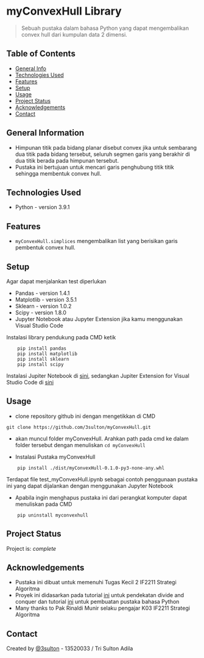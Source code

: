 # myConvexHull Library
> Sebuah pustaka dalam bahasa Python yang dapat mengembalikan convex hull dari kumpulan data 2 dimensi.

## Table of Contents
* [General Info](#general-information)
* [Technologies Used](#technologies-used)
* [Features](#features)
* [Setup](#setup)
* [Usage](#usage)
* [Project Status](#project-status)
* [Acknowledgements](#acknowledgements)
* [Contact](#contact)
<!-- * [License](#license) -->


## General Information
- Himpunan titik pada bidang planar disebut convex jika untuk sembarang dua titik pada bidang tersebut, seluruh segmen garis yang berakhir di dua titik berada pada himpunan tersebut.
- Pustaka ini bertujuan untuk mencari garis penghubung titik titik sehingga membentuk convex hull.


## Technologies Used
- Python - version 3.9.1


## Features

- `myConvexHull.simplices` mengembalikan list yang berisikan garis pembentuk convex hull.


## Setup
Agar dapat menjalankan test diperlukan
- Pandas - version 1.4.1
- Matplotlib - version 3.5.1
- Sklearn - version 1.0.2
- Scipy - version 1.8.0
- Jupyter Notebook atau Jupyter Extension jika kamu menggunakan Visual Studio Code

Instalasi library pendukung pada CMD ketik

```
    pip install pandas
    pip install matplotlib
    pip install sklearn
    pip install scipy
```

Instalasi Jupiter Notebook di [sini](https://jupyter.org/install), sedangkan Jupiter Extension for Visual Studio Code di [sini](https://marketplace.visualstudio.com/items?itemName=ms-toolsai.jupyter)



## Usage
- clone repository github ini dengan mengetikkan di CMD

```
git clone https://github.com/3sulton/myConvexHull.git
```
- akan muncul folder myConvexHull. Arahkan path pada cmd ke dalam folder tersebut dengan menuliskan `cd myConvexHull`

- Instalasi Pustaka myConvexHull
```
    pip install ./dist/myConvexHull-0.1.0-py3-none-any.whl
```

Terdapat file test_myConvexHull.ipynb sebagai contoh penggunaan pustaka ini yang dapat dijalankan dengan menggunakan Jupyter Notebook

- Apabila ingin menghapus pustaka ini dari perangkat komputer dapat menuliskan pada CMD
```
    pip uninstall myconvexhull
```

## Project Status
Project is: _complete_


## Acknowledgements
- Pustaka ini dibuat untuk memenuhi Tugas Kecil 2 IF2211 Strategi Algoritma
- Proyek ini didasarkan pada tutorial [ini](https://codecrucks.com/convex-hull-using-divide-and-conquer/) untuk pendekatan divide and conquer dan tutorial [ini](https://medium.com/analytics-vidhya/how-to-create-a-python-library-7d5aea80cc3f) untuk pembuatan pustaka bahasa Python
- Many thanks to Pak Rinaldi Munir selaku pengajar K03 IF2211 Strategi Algoritma


## Contact
Created by [@3sulton](https://www.github.com/3sulton) - 13520033 / Tri Sulton Adila
